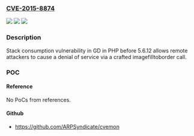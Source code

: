 ### [CVE-2015-8874](https://cve.mitre.org/cgi-bin/cvename.cgi?name=CVE-2015-8874)
![](https://img.shields.io/static/v1?label=Product&message=n%2Fa&color=blue)
![](https://img.shields.io/static/v1?label=Version&message=n%2Fa&color=blue)
![](https://img.shields.io/static/v1?label=Vulnerability&message=n%2Fa&color=brighgreen)

### Description

Stack consumption vulnerability in GD in PHP before 5.6.12 allows remote attackers to cause a denial of service via a crafted imagefilltoborder call.

### POC

#### Reference
No PoCs from references.

#### Github
- https://github.com/ARPSyndicate/cvemon

